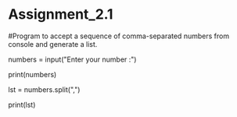 # Assignment_2.1
#Program to accept a sequence of comma-separated numbers from console and generate a list. 

numbers = input("Enter your number  :")

print(numbers)

lst = numbers.split(",")

print(lst)
